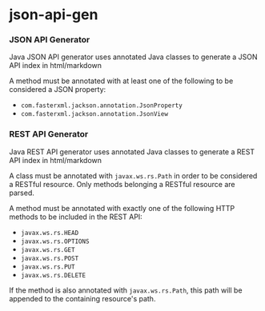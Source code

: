 json-api-gen
============

### JSON API Generator

Java JSON API generator uses annotated Java classes to generate a JSON API index in html/markdown

A method must be annotated with at least one of the following to be considered a JSON property:

* `com.fasterxml.jackson.annotation.JsonProperty`
* `com.fasterxml.jackson.annotation.JsonView`


### REST API Generator

Java REST API generator uses annotated Java classes to generate a REST API index in html/markdown

A class must be annotated with `javax.ws.rs.Path` in order to be considered a RESTful resource.  Only methods belonging a RESTful resource are parsed.

A method must be annotated with exactly one of the following HTTP methods to be included in the REST API:

* `javax.ws.rs.HEAD`
* `javax.ws.rs.OPTIONS`
* `javax.ws.rs.GET`
* `javax.ws.rs.POST`
* `javax.ws.rs.PUT`
* `javax.ws.rs.DELETE`

If the method is also annotated with `javax.ws.rs.Path`, this path will be appended to the containing resource's path.

